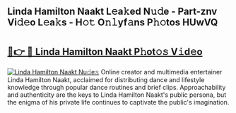 ## Linda Hamilton Naakt L𝚎a𝚔ed N𝚞𝚍e - Part-znv Vi𝚍𝚎o L𝚎a𝚔s - H𝚘𝚝 O𝚗𝚕yf𝚊ns P𝚑𝚘tos HUwVQ

# <h2><a href="http://kf8e4kk.oniu.top/?m=Linda+Hamilton+Naakt">🔗👉 🔴 Linda Hamilton Naakt P𝚑ot𝚘𝚜 V𝚒d𝚎o</a></h2>

[![Linda Hamilton Naakt Nu𝚍e𝚜](https://i.imgur.com/0qMVB7G.gif)](http://kf8e4kk.oniu.top/?m=Linda+Hamilton+Naakt)
Online creator and multimedia entertainer Linda Hamilton Naakt, acclaimed for distributing dance and lifestyle knowledge through popular dance routines and brief clips. Approachability and authenticity are the keys to Linda Hamilton Naakt's public persona, but the enigma of his private life continues to captivate the public's imagination.  
